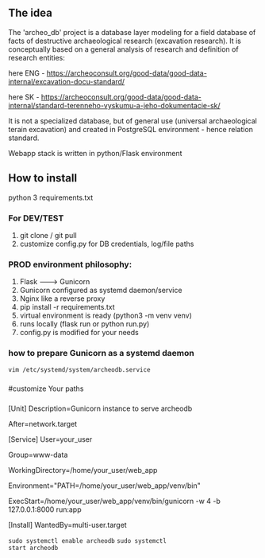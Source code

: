 <h2>The idea</h2>
The 'archeo_db' project is a database layer modeling for a field database of facts of destructive 
archaeological research (excavation research). It is conceptually based on a general analysis of 
research and definition of research entities:

here ENG - https://archeoconsult.org/good-data/good-data-internal/excavation-docu-standard/

here SK - https://archeoconsult.org/good-data/good-data-internal/standard-terenneho-vyskumu-a-jeho-dokumentacie-sk/

It is not a specialized database, but of general use (universal archaeological terain excavation) and created in 
PostgreSQL environment - hence relation standard.

Webapp stack is written in python/Flask environment

<h2>How to install</h2>

python 3
requirements.txt

<h3>For DEV/TEST</h3>

1. git clone / git pull
2. customize config.py for DB credentials, log/file paths

<h3>PROD environment philosophy:</h3>

1. Flask ---> Gunicorn
2. Gunicorn configured as systemd daemon/service
3. Nginx like a reverse proxy
4. pip install -r requirements.txt
5. virtual environment is ready (python3 -m venv venv)
6. runs locally (flask run or python run.py)
7. config.py is modified for your needs

<h3>how to prepare Gunicorn as a systemd daemon</h3>

<code>vim /etc/systemd/system/archeodb.service</code>

###
#customize Your paths
###

[Unit]
Description=Gunicorn instance to serve archeodb

After=network.target

[Service]
User=your_user

Group=www-data

WorkingDirectory=/home/your_user/web_app

Environment="PATH=/home/your_user/web_app/venv/bin"

ExecStart=/home/your_user/web_app/venv/bin/gunicorn -w 4 -b 127.0.0.1:8000 run:app


[Install]
WantedBy=multi-user.target



<code>sudo systemctl enable archeodb</code>
<code>sudo systemctl start archeodb</code>
